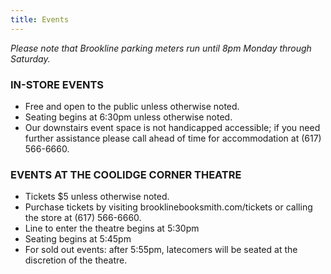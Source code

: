 ```yaml
---
title: Events
---
```

*Please note that Brookline parking meters run until 8pm Monday through Saturday.*

### IN-STORE EVENTS

* Free and open to the public unless otherwise noted.
* Seating begins at 6:30pm unless otherwise noted.
* Our downstairs event space is not handicapped accessible; if you need further assistance please call ahead of time for accommodation at (617) 566-6660.


### EVENTS AT THE COOLIDGE CORNER THEATRE

* Tickets $5 unless otherwise noted.
* Purchase tickets by visiting brooklinebooksmith.com/tickets or calling the store at (617) 566-6660.
* Line to enter the theatre begins at 5:30pm
* Seating begins at 5:45pm
* For sold out events: after 5:55pm, latecomers will be seated at the discretion of the theatre.